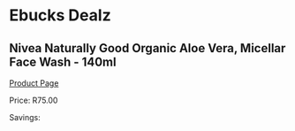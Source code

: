 
# Ebucks Dealz
## Nivea Naturally Good Organic Aloe Vera, Micellar Face Wash - 140ml
[Product Page](https://www.ebucks.com/web/shop/productSelected.do?prodId=1169908761&catId=1186086453)

Price: R75.00

Savings: 


	